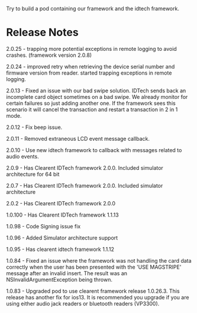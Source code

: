 Try to build a pod containing our framework and the idtech framework.


# Release Notes

2.0.25 - trapping more potential exceptions in remote logging to avoid crashes. (framework version 2.0.8)

2.0.24 - improved retry when retrieving the device serial number and firmware version from reader.
started trapping exceptions in remote logging.

2.0.13 - Fixed an issue with our bad swipe solution. IDTech sends back an incomplete card object sometimes on a bad swipe. We already monitor for certain failures so just adding another one. If the framework sees this scenario it will
cancel the transaction and restart a transaction in 2 in 1 mode.

2.0.12 - Fix beep issue.

2.0.11 - Removed extraneous LCD event message callback.

2.0.10 - Use new idtech framework to callback with messages related to audio events.

2.0.9 - Has Clearent IDTech framework 2.0.0. Included simulator architecture for 64 bit

2.0.7 - Has Clearent IDTech framework 2.0.0. Included simulator architecture

2.0.2 - Has Clearent IDTech framework 2.0.0

1.0.100 - Has Clearent IDTech framework 1.1.13

1.0.98 - Code Signing issue fix

1.0.96 - Added Simulator architecture support

1.0.95 - Has clearent idtech framework 1.1.12

1.0.84 - Fixed an issue where the framework was not handling the card data correctly when the user has been presented with the 'USE MAGSTRIPE' message after an invalid insert. The result was an NSInvalidArgumentException being thrown.

1.0.83 - Upgraded pod to use clearent framework release 1.0.26.3. This release has another fix for ios13. It is recommended you upgrade if you are using either audio jack readers or bluetooth readers (VP3300).
